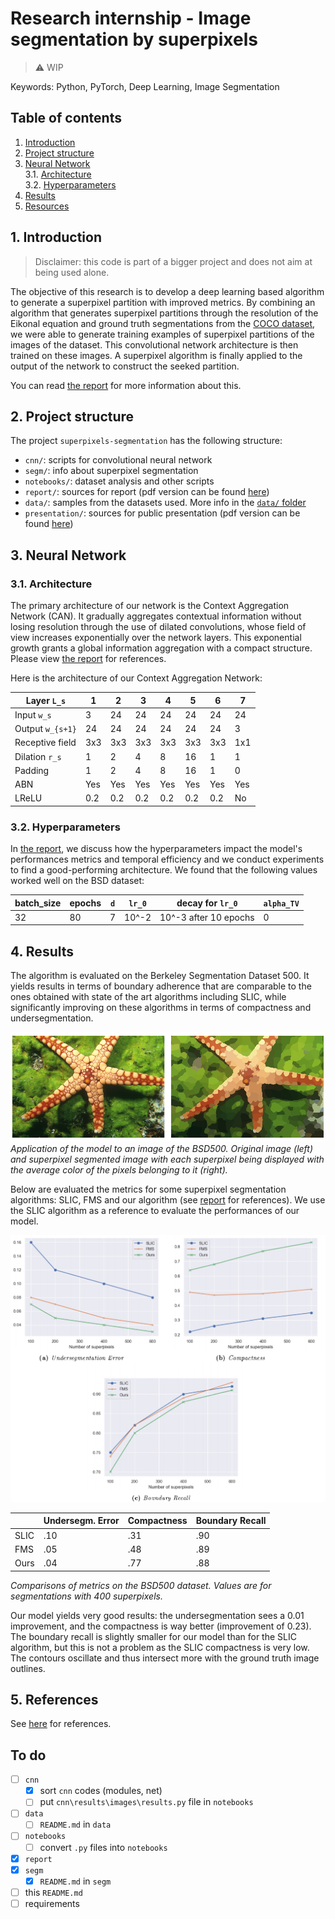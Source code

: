 # Research internship - Image segmentation by superpixels

> :warning: WIP

Keywords: Python, PyTorch, Deep Learning, Image Segmentation

## Table of contents

1. [ Introduction ](#1-introduction)
2. [ Project structure ](#2-project-structure)
3. [ Neural Network ](#3-neural-network)  
    3.1. [ Architecture ](#31-architecture)  
    3.2. [ Hyperparameters ](#32-hyperparameters)
4. [ Results ](#4-results)
5. [ Resources ](#5-resources)

## 1. Introduction

> Disclaimer: this code is part of a bigger project and does not aim at being used alone.

The objective of this research is to develop a deep learning based algorithm to generate a superpixel partition with improved metrics.
By combining an algorithm that generates superpixel partitions through the resolution of the Eikonal equation and ground truth segmentations from the [COCO dataset](http://cocodataset.org/#home), we were able to generate training examples of superpixel partitions of the images of the dataset. This convolutional network architecture is then trained on these images. A superpixel algorithm is finally applied to the output of the network to construct the seeked partition.

You can read [the report](report/main.pdf) for more information about this.

## 2. Project structure

The project `superpixels-segmentation` has the following structure:

- `cnn/`: scripts for convolutional neural network
- `segm/`: info about superpixel segmentation
- `notebooks/`: dataset analysis and other scripts
- `report/`: sources for report (pdf version can be found [here](report/main.pdf))
- `data/`: samples from the datasets used. More info in the [`data/` folder](data)
- `presentation/`: sources for public presentation (pdf version can be found [here](presentation/main.pdf))


## 3. Neural Network

### 3.1. Architecture
The primary architecture of our network is the Context Aggregation Network (CAN). It gradually aggregates contextual information without losing resolution through the use of dilated convolutions, whose field of view increases exponentially over the network layers. This exponential growth grants a global information aggregation with a compact structure. Please view [the report](report/main.pdf) for references.

Here is the architecture of our Context Aggregation Network:

| Layer `L_s`       | 1   | 2   | 3   | 4   | 5   | 6   | 7   |
|-------------------|-----|-----|-----|-----|-----|-----|-----|
| Input `w_s`       | 3   | 24  | 24  | 24  | 24  | 24  | 24  |
| Output `w_{s+1}`  | 24  | 24  | 24  | 24  | 24  | 24  | 3   |
| Receptive field   | 3x3 | 3x3 | 3x3 | 3x3 | 3x3 | 3x3 | 1x1 |
| Dilation `r_s`    | 1   | 2   | 4   | 8   | 16  | 1   | 1   |
| Padding           | 1   | 2   | 4   | 8   | 16  | 1   | 0   |
| ABN               | Yes | Yes | Yes | Yes | Yes | Yes | Yes |
| LReLU             | 0.2 | 0.2 | 0.2 | 0.2 | 0.2 | 0.2 | No  |



### 3.2. Hyperparameters

In [the report](report/main.pdf), we discuss how the hyperparameters impact the model's performances metrics and temporal efficiency and we conduct experiments to find a good-performing architecture.
We found that the following values worked well on the BSD dataset:

| batch\_size | epochs | `d` | `lr_0` | decay for `lr_0`      | `alpha_TV` |
|-------------|--------|-----|--------|-----------------------|------------|
| 32          | 80     | 7   | 10^\-2 | 10^\-3 after 10 epochs| 0          |


## 4. Results
The algorithm is evaluated on the Berkeley Segmentation Dataset 500. It yields results in terms of boundary adherence that are comparable to the ones obtained with state of the art algorithms including SLIC, while significantly improving on these algorithms in terms of compactness and undersegmentation.

![An output image](./report/pics/img_bsd_res2_readme.png)
_Application of the model to an image of the BSD500. Original image (left) and superpixel segmented image with each superpixel being displayed with the average color of the pixels belonging to it (right)._

Below are evaluated the metrics for some superpixel segmentation algorithms: SLIC, FMS and our algorithm (see [report](report/main.pdf) for references). We use the SLIC algorithm as a reference to evaluate the performances of our model.

![Comparisons of metrics on the BSDS500 dataset](./report/pics/metrics.png)

|      | Undersegm. Error | Compactness | Boundary Recall | 
|------|------------------|-------------|-----------------|
| SLIC | .10              | .31         | .90             |
| FMS  | .05              | .48         | .89             |
| Ours | .04              | .77         | .88             |

_Comparisons of metrics on the BSD500 dataset. Values are for segmentations with 400 superpixels._

Our model yields very good results: the undersegmentation sees a 0.01 improvement, and the compactness is way better (improvement of 0.23). The boundary recall is slightly smaller for our model than for the SLIC algorithm, but this is not a problem as the SLIC compactness is very low. The contours oscillate and thus intersect more with the ground truth image outlines.

## 5. References

See [here](report/main.pdf#page=15) for references.

## To do

- [ ] `cnn`
    - [x] sort `cnn` codes (modules, net)
    - [ ] put `cnn\results\images\results.py` file in `notebooks`
- [ ] `data`
    - [ ] `README.md` in `data`
- [ ] `notebooks`
    - [ ] convert `.py` files into `notebooks`
- [x] `report`
- [x] `segm`
    - [x] `README.md` in `segm`
- [ ] this `README.md`
- [ ] requirements
